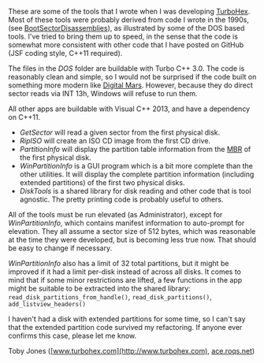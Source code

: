 These are some of the tools that I wrote when I was developing
[TurboHex](http://www.turbohex.com). Most of these tools were probably derived
from code I wrote in the 1990s,
\(see [BootSectorDisassemblies](https://github.com/AceRoqs/BootSectorDisassemblies)\),
as illustrated by some of the DOS based tools.  I've tried to bring them up to
speed, in the sense that the code is somewhat more consistent with other code
that I have posted on GitHub \(JSF coding style, C++11 required\).

The files in the _DOS_ folder are buildable with Turbo C++ 3.0. The code is
reasonably clean and simple, so I would not be surprised if the code built on
something more modern like [Digital Mars](http://www.digitalmars.com/features.html).
However, because they do direct sector reads via INT 13h, Windows will refuse
to run them.

All other apps are buildable with Visual C++ 2013, and have a dependency on
C++11.

* _GetSector_ will read a given sector from the first physical disk.
* _RipISO_ will create an ISO CD image from the first CD drive.
* _PartitionInfo_ will display the partition table information from the
[MBR](http://en.wikipedia.org/wiki/Master_boot_record) of the first physical
disk.
* _WinPartitionInfo_ is a GUI program which is a bit more complete than the other
utilities. It will display the complete partition information \(including
extended partitions\) of the first two physical disks.
* _DiskTools_ is a shared library for disk reading and other code that is tool
agnostic. The pretty printing code is probably useful to others.

All of the tools must be run elevated \(as Administrator\), except for
_WinPartitionInfo_, which contains manifest information to auto-prompt for elevation.
They all assume a sector size of 512 bytes, which was reasonable at the time
they were developed, but is becoming less true now.  That should be easy to
change if necessary.

_WinPartitionInfo_ also has a limit of 32 total partitions, but it might be improved
if it had a limit per-disk instead of across all disks. It comes to mind that
if some minor restrictions are lifted, a few functions in the app might be
suitable to be extracted into the shared library:
`read_disk_partitions_from_handle()`, `read_disk_partitions()`,
`add_listview_headers()`

I haven't had a disk with extended partitions for some time, so I can't say
that the extended partition code survived my refactoring. If anyone ever confirms
this case, please let me know.

Toby Jones \([www.turbohex.com](http://www.turbohex.com), [ace.roqs.net](http://ace.roqs.net)\)

